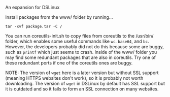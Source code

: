 An expansion for DSLinux

Install packages from the www/ folder by running...

```
tar -xvf package.tar -C / 
```

You can run coreutils-init.sh to copy files from coreutils to the /usr/bin/ folder, which enables some useful commands like `wc`. `base64`, and `bc`. However, the developers probably did not do this because some are buggy, such as `printf` which just seems to crash. Inside of the www/ folder you may find some redundant packages that are also in coreutils. Try one of these redundant ports if one of the coreutils ones are buggy.

NOTE: The version of `wget` here is a later version but without SSL support (meaning HTTPS websites don't work), so it is probably not worth downloading. The version of `wget` in DSLinux by default has SSL support but it is outdated and so it fails to form an SSL connection on many websites.
